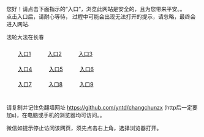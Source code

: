 您好！请点击下面指示的“入口”，浏览此网站是安全的，且为您带来平安。。 <br/>
点击入口后，请耐心等待， 过程中可能会出现无法打开的提示，请忽略，最终会进入网站. </br>

法轮大法在长春<br/>
<div style="padding:10px"><a style="margin:20px" target="_blank" href="https://dpn89a9zm3gtq.cloudfront.net/2Qpsp?gvckua" id="ccLink1" rel="nofollow">入口1</a> <a target="_blank" style="margin:20px" href="https://d3eppkk5le7iyo.cloudfront.net/2Qpsp?clxokwmt" id="ccLink2" rel="nofollow">入口2</a> <a style="margin:20px" target="_blank" href="https://d1tlbcgplx606l.cloudfront.net/2Qpsp?smlux" id="ccLink3" rel="nofollow">入口3</a></div>

<div style="padding:10px" ><a style="margin:20px" target="_blank" href="https://dpn89a9zm3gtq.cloudfront.net/2Qpsp?gvckua" id="ccLink4" rel="nofollow">入口4</a> <a style="margin:20px" href="https://d3eppkk5le7iyo.cloudfront.net/2Qpsp?clxokwmt" target="_blank" id="ccLink5" rel="nofollow">入口5</a> <a style="margin:20px" href="https://d1tlbcgplx606l.cloudfront.net/2Qpsp?smlux" target="_blank" id="ccLink6" rel="nofollow">入口6</a></div>

<div style="padding:10px"><a style="margin:20px" target="_blank" href="https://dpn89a9zm3gtq.cloudfront.net/2Qpsp?gvckua" id="ccLink7" rel="nofollow">入口7</a> <a style="margin:20px" href="https://d3eppkk5le7iyo.cloudfront.net/2Qpsp?clxokwmt" target="_blank" id="ccLink8" rel="nofollow">入口8</a> <a style="margin:20px" target="_blank" href="https://d1tlbcgplx606l.cloudfront.net/2Qpsp?smlux" id="ccLink9" rel="nofollow">入口9</a></div>

<br/>



请复制并记住免翻墙网址 https://github.com/yntd/changchunzx (http后一定要加s)，在电脑或手机的浏览器均可访问。。<br/>

微信如提示停止访问该网页，须先点击右上角，选择浏览器打开。
